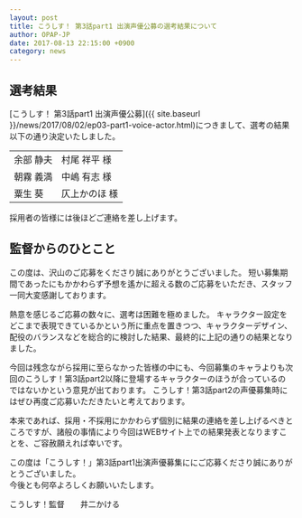 ```yaml
---
layout: post
title: こうしす！ 第3話part1 出演声優公募の選考結果について
author: OPAP-JP
date: 2017-08-13 22:15:00 +0900
category: news
---
```


## 選考結果

[こうしす！ 第3話part1 出演声優公募]({{ site.baseurl }}/news/2017/08/02/ep03-part1-voice-actor.html)につきまして、選考の結果以下の通り決定いたしました。

<table class="table-common">
<tbody>
<tr><td>余部 静夫</td><td>村尾 祥平 様</td></tr>
<tr><td>朝霧 義満</td><td>中嶋 有志 様</td></tr>
<tr><td>粟生 葵</td><td>仄上かのほ 様</td></tr>
</tbody>
</table>

採用者の皆様には後ほどご連絡を差し上げます。


## 監督からのひとこと

この度は、沢山のご応募をくださり誠にありがとうございました。
短い募集期間であったにもかかわらず予想を遙かに超える数のご応募をいただき、スタッフ一同大変感謝しております。

熱意を感じるご応募の数々に、選考は困難を極めました。
キャラクター設定をどこまで表現できているかという所に重点を置きつつ、キャラクターデザイン、配役のバランスなどを総合的に検討した結果、最終的に上記の通りの結果となりました。

今回は残念ながら採用に至らなかった皆様の中にも、今回募集のキャラよりも次回のこうしす！第3話part2以降に登場するキャラクターのほうが合っているのではないかという意見が出ております。
こうしす！第3話part2の声優募集時にはぜひ再度ご応募いただきたいと考えております。

本来であれば、採用・不採用にかかわらず個別に結果の連絡を差し上げるべきところですが、諸般の事情により今回はWEBサイト上での結果発表となりますことを、ご容赦願えれば幸いです。 


この度は「こうしす！」第3話part1出演声優募集ににご応募くださり誠にありがとうございました。  
今後とも何卒よろしくお願いいたします。


こうしす！監督　　井二かける

